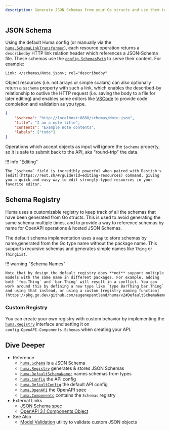 ```yaml
---
description: Generate JSON Schemas from your Go structs and use them to validate requests and responses.
---
```


## JSON Schema

Using the default Huma config (or manually via the [`huma.SchemaLinkTransformer`](https://pkg.go.dev/github.com/eugenepentland/huma/v2#SchemaLinkTransformer)), each resource operation returns a `describedby` HTTP link relation header which references a JSON-Schema file. These schemas use the [`config.SchemasPath`](https://pkg.go.dev/github.com/eugenepentland/huma/v2#Config) to serve their content. For example:

```http title="HTTP Response"
Link: </schemas/Note.json>; rel="describedby"
```

Object resources (i.e. not arrays or simple scalars) can also optionally return a `$schema` property with such a link, which enables the described-by relationship to outlive the HTTP request (i.e. saving the body to a file for later editing) and enables some editors like [VSCode](https://code.visualstudio.com/docs/languages/json#_mapping-in-the-json) to provide code completion and validation as you type.

```json title="response.json"
{
	"$schema": "http://localhost:8888/schemas/Note.json",
	"title": "I am a note title",
	"contents": "Example note contents",
	"labels": ["todo"]
}
```

Operations which accept objects as input will ignore the `$schema` property, so it is safe to submit back to the API, aka "round-trip" the data.

!!! info "Editing"

    The `$schema` field is incredibly powerful when paired with Restish's [edit](https://rest.sh/#/guide?id=editing-resources) command, giving you a quick and easy way to edit strongly-typed resources in your favorite editor.

## Schema Registry

Huma uses a customizable registry to keep track of all the schemas that have been generated from Go structs. This is used to avoid generating the same schema multiple times, and to provide a way to reference schemas by name for OpenAPI operations & hosted JSON Schemas.

The default schema implementation uses a `map` to store schemas by name,generated from the Go type name without the package name. This supports recursive schemas and generates simple names like `Thing` or `ThingList`.

!!! warning "Schema Names"

    Note that by design the default registry does **not** support multiple models with the same name in different packages. For example, adding both `foo.Thing` and `bar.Thing` will result in a conflict. You can work around this by defining a new type like `type BarThing bar.Thing` and using that instead, or using a custom [registry naming function](https://pkg.go.dev/github.com/eugenepentland/huma/v2#DefaultSchemaNamer).

### Custom Registry

You can create your own registry with custom behavior by implementing the [`huma.Registry`](https://pkg.go.dev/github.com/eugenepentland/huma/v2#Registry) interface and setting it on `config.OpenAPI.Components.Schemas` when creating your API.

## Dive Deeper

-   Reference
    -   [`huma.Schema`](https://pkg.go.dev/github.com/eugenepentland/huma/v2#Schema) is a JSON Schema
    -   [`huma.Registry`](https://pkg.go.dev/github.com/eugenepentland/huma/v2#Registry) generates & stores JSON Schemas
    -   [`huma.DefaultSchemaNamer`](https://pkg.go.dev/github.com/eugenepentland/huma/v2#DefaultSchemaNamer) names schemas from types
    -   [`huma.Config`](https://pkg.go.dev/github.com/eugenepentland/huma/v2#Config) the API config
    -   [`huma.DefaultConfig`](https://pkg.go.dev/github.com/eugenepentland/huma/v2#DefaultConfig) the default API config
    -   [`huma.OpenAPI`](https://pkg.go.dev/github.com/eugenepentland/huma/v2#OpenAPI) the OpenAPI spec
    -   [`huma.Components`](https://pkg.go.dev/github.com/eugenepentland/huma/v2#Components) contains the `Schemas` registry
-   External Links
    -   [JSON Schema spec](https://json-schema.org/)
    -   [OpenAPI 3.1 Components Object](https://spec.openapis.org/oas/v3.1.0#components-object)
-   See Also
    -   [Model Validation](./model-validation.md) utility to validate custom JSON objects
